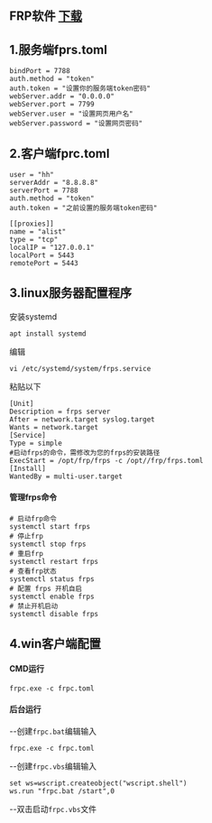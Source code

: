 ## FRP软件 [下载](https://github.com/fatedier/frp)
## 1.服务端fprs.toml
```
bindPort = 7788
auth.method = "token"
auth.token = "设置你的服务端token密码"
webServer.addr = "0.0.0.0"
webServer.port = 7799
webServer.user = "设置网页用户名"
webServer.password = "设置网页密码"
```
## 2.客户端fprc.toml
```
user = "hh"
serverAddr = "8.8.8.8"
serverPort = 7788
auth.method = "token"
auth.token = "之前设置的服务端token密码"

[[proxies]]
name = "alist"
type = "tcp"
localIP = "127.0.0.1"
localPort = 5443
remotePort = 5443
```
## 3.linux服务器配置程序  
安装systemd  
```
apt install systemd
```  
编辑  
```
vi /etc/systemd/system/frps.service
```  
粘贴以下  
```
[Unit]
Description = frps server
After = network.target syslog.target
Wants = network.target
[Service]
Type = simple
#启动frps的命令，需修改为您的frps的安装路径
ExecStart = /opt/frp/frps -c /opt//frp/frps.toml
[Install]
WantedBy = multi-user.target
```
#### 管理frps命令  
```
# 启动frp命令  
systemctl start frps
# 停止frp
systemctl stop frps
# 重启frp
systemctl restart frps
# 查看frp状态
systemctl status frps
# 配置 frps 开机自启
systemctl enable frps
# 禁止开机启动
systemctl disable frps
```
## 4.win客户端配置  
#### CMD运行  
```
frpc.exe -c frpc.toml
```  
#### 后台运行  
--创建`frpc.bat`编辑输入  
```
frpc.exe -c frpc.toml
```  
--创建`frpc.vbs`编辑输入  
```
set ws=wscript.createobject("wscript.shell")  
ws.run "frpc.bat /start",0
```
--双击启动`frpc.vbs`文件

